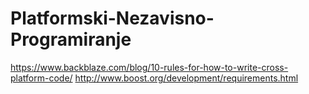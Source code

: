 # Platformski-Nezavisno-Programiranje
https://www.backblaze.com/blog/10-rules-for-how-to-write-cross-platform-code/
http://www.boost.org/development/requirements.html

